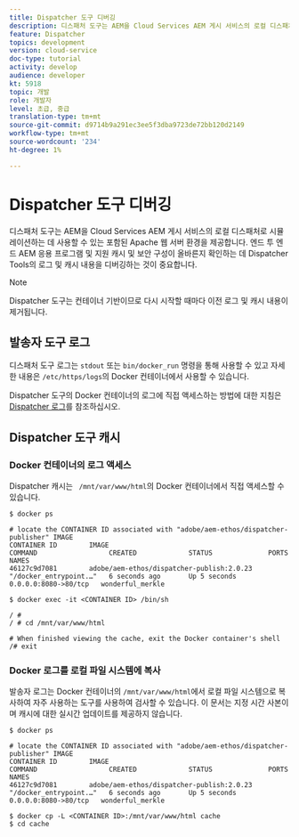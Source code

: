```yaml
---
title: Dispatcher 도구 디버깅
description: 디스패처 도구는 AEM을 Cloud Services AEM 게시 서비스의 로컬 디스패처로 시뮬레이션하는 데 사용할 수 있는 포함된 Apache 웹 서버 환경을 제공합니다. 엔드 투 엔드 AEM 응용 프로그램 및 지원 캐시 및 보안 구성이 올바른지 확인하는 데 Dispatcher Tools의 로그 및 캐시 내용을 디버깅하는 것이 중요합니다.
feature: Dispatcher
topics: development
version: cloud-service
doc-type: tutorial
activity: develop
audience: developer
kt: 5918
topic: 개발
role: 개발자
level: 초급, 중급
translation-type: tm+mt
source-git-commit: d9714b9a291ec3ee5f3dba9723de72bb120d2149
workflow-type: tm+mt
source-wordcount: '234'
ht-degree: 1%

---
```



# Dispatcher 도구 디버깅

디스패처 도구는 AEM을 Cloud Services AEM 게시 서비스의 로컬 디스패처로 시뮬레이션하는 데 사용할 수 있는 포함된 Apache 웹 서버 환경을 제공합니다.
엔드 투 엔드 AEM 응용 프로그램 및 지원 캐시 및 보안 구성이 올바른지 확인하는 데 Dispatcher Tools의 로그 및 캐시 내용을 디버깅하는 것이 중요합니다.

>[!NOTE]
>
>Dispatcher 도구는 컨테이너 기반이므로 다시 시작할 때마다 이전 로그 및 캐시 내용이 제거됩니다.

## 발송자 도구 로그

디스패처 도구 로그는 `stdout` 또는 `bin/docker_run` 명령을 통해 사용할 수 있고 자세한 내용은 `/etc/https/logs`의 Docker 컨테이너에서 사용할 수 있습니다.

Dispatcher 도구의 Docker 컨테이너의 로그에 직접 액세스하는 방법에 대한 지침은 [Dispatcher 로그](./logs.md#dispatcher-logs)를 참조하십시오.

## Dispatcher 도구 캐시

### Docker 컨테이너의 로그 액세스

Dispatcher 캐시는 ` /mnt/var/www/html`의 Docker 컨테이너에서 직접 액세스할 수 있습니다.

```shell
$ docker ps

# locate the CONTAINER ID associated with "adobe/aem-ethos/dispatcher-publisher" IMAGE
CONTAINER ID        IMAGE                                       COMMAND                  CREATED             STATUS              PORTS                  NAMES
46127c9d7081        adobe/aem-ethos/dispatcher-publish:2.0.23   "/docker_entrypoint.…"   6 seconds ago       Up 5 seconds        0.0.0.0:8080->80/tcp   wonderful_merkle

$ docker exec -it <CONTAINER ID> /bin/sh

/ # 
/ # cd /mnt/var/www/html

# When finished viewing the cache, exit the Docker container's shell
/# exit
```

### Docker 로그를 로컬 파일 시스템에 복사

발송자 로그는 Docker 컨테이너의 `/mnt/var/www/html`에서 로컬 파일 시스템으로 복사하여 자주 사용하는 도구를 사용하여 검사할 수 있습니다. 이 문서는 지정 시간 사본이며 캐시에 대한 실시간 업데이트를 제공하지 않습니다.

```shell
$ docker ps

# locate the CONTAINER ID associated with "adobe/aem-ethos/dispatcher-publisher" IMAGE
CONTAINER ID        IMAGE                                       COMMAND                  CREATED             STATUS              PORTS                  NAMES
46127c9d7081        adobe/aem-ethos/dispatcher-publish:2.0.23   "/docker_entrypoint.…"   6 seconds ago       Up 5 seconds        0.0.0.0:8080->80/tcp   wonderful_merkle

$ docker cp -L <CONTAINER ID>:/mnt/var/www/html cache 
$ cd cache
```

